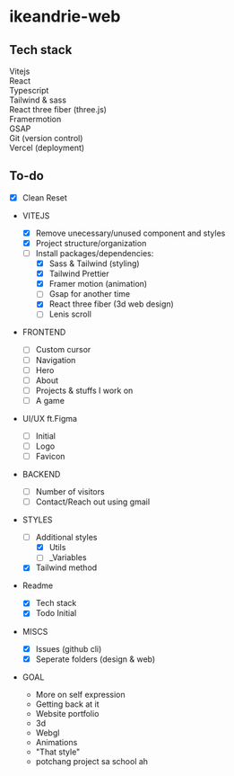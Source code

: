 # ikeandrie-web

## Tech stack

Vitejs <br/>
React <br/>
Typescript <br/>
Tailwind & sass <br/>
React three fiber (three.js) <br/>
Framermotion <br/>
GSAP <br/>
Git (version control) <br/>
Vercel (deployment) <br/>

## To-do

- [x] Clean Reset

- VITEJS

  - [x] Remove unecessary/unused component and styles
  - [x] Project structure/organization
  - [ ] Install packages/dependencies:
    - [x] Sass & Tailwind (styling)
    - [x] Tailwind Prettier
    - [x] Framer motion (animation)
    - [ ] Gsap for another time
    - [x] React three fiber (3d web design)
    - [ ] Lenis scroll

- FRONTEND

  - [ ] Custom cursor
  - [ ] Navigation
  - [ ] Hero
  - [ ] About
  - [ ] Projects & stuffs I work on
  - [ ] A game

- UI/UX ft.Figma

  - [ ] Initial
  - [ ] Logo
  - [ ] Favicon

- BACKEND

  - [ ] Number of visitors
  - [ ] Contact/Reach out using gmail

- STYLES

  - [ ] Additional styles
    - [x] Utils
    - [ ] \_Variables
  - [x] Tailwind method

- Readme

  - [x] Tech stack
  - [x] Todo Initial

- MISCS

  - [x] Issues (github cli)
  - [x] Seperate folders (design & web)

- GOAL

  - More on self expression
  - Getting back at it
  - Website portfolio
  - 3d
  - Webgl
  - Animations
  - "That style"
  - potchang project sa school ah
